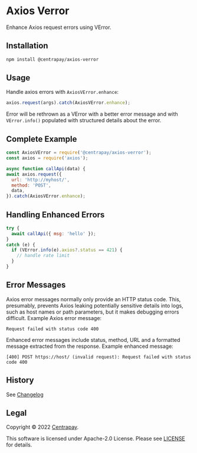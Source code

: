 # Axios Verror

Enhance Axios request errors using VError.


## Installation

```bash
npm install @centrapay/axios-verror
```


## Usage

Handle axios errors with `AxiosVError.enhance`:

```javascript
axios.request(args).catch(AxiosVError.enhance);
```

Error will be rethrown as a VError with a better error message and
with `VError.info()` populated with structured details about the
error.


## Complete Example

```javascript
const AxiosVError = require('@centrapay/axios-verror');
const axios = require('axios');

async function callApi(data) {
await axios.request({
  url: 'http://myhost/',
  method: 'POST',
  data,
}).catch(AxiosVError.enhance);
```

## Handling Enhanced Errors

```javascript
try {
  await callApi({ msg: 'hello' });
}
catch (e) {
  if (VError.info(e).axios?.status == 421) {
    // handle rate limit
  }
}
```


## Error Messages

Axios error messages normally only provide an HTTP status code. This,
presumably, prevents Axios leaking potentially sensitive details into logs,
such as host names or path parameters, but it makes debugging errors difficult.
Example Axios error message:

```
Request failed with status code 400
```

Enhanced error messages include status, method, URL and a formatted
message extracted from the response. Example enhanced message:

```
[400] POST https://host/ (invalid request): Request failed with status code 400
```




## History

See [Changelog](./CHANGELOG.md)

## Legal

Copyright © 2022 [Centrapay][].

This software is licensed under Apache-2.0 License. Please see [LICENSE](/LICENSE) for details.


[Centrapay]: https://centrapay.com/
